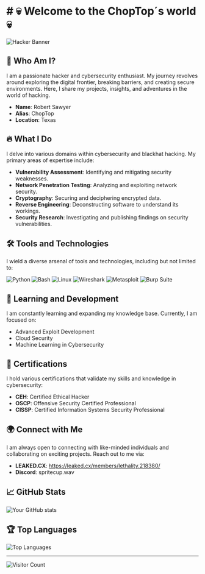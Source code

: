 # # 💀 Welcome to the ChopTop´s world💀

![Hacker Banner](https://i.pinimg.com/originals/89/4f/ad/894faddb432d43bc45d9292e7e0e10b3.jpg)

## 👾 Who Am I?
I am a passionate hacker and cybersecurity enthusiast. My journey revolves around exploring the digital frontier, breaking barriers, and creating secure environments. Here, I share my projects, insights, and adventures in the world of hacking.

- **Name**: Robert Sawyer
- **Alias**: ChopTop
- **Location**: Texas

## 🔥 What I Do
I delve into various domains within cybersecurity and blackhat hacking. My primary areas of expertise include:

- **Vulnerability Assessment**: Identifying and mitigating security weaknesses.
- **Network Penetration Testing**: Analyzing and exploiting network security.
- **Cryptography**: Securing and deciphering encrypted data.
- **Reverse Engineering**: Deconstructing software to understand its workings.
- **Security Research**: Investigating and publishing findings on security vulnerabilities.

## 🛠️ Tools and Technologies
I wield a diverse arsenal of tools and technologies, including but not limited to:

![Python](https://img.shields.io/badge/Python-3776AB?style=for-the-badge&logo=python&logoColor=white)
![Bash](https://img.shields.io/badge/Bash-4EAA25?style=for-the-badge&logo=gnu-bash&logoColor=white)
![Linux](https://img.shields.io/badge/Linux-FCC624?style=for-the-badge&logo=linux&logoColor=black)
![Wireshark](https://img.shields.io/badge/Wireshark-1679A7?style=for-the-badge&logo=wireshark&logoColor=white)
![Metasploit](https://img.shields.io/badge/Metasploit-000000?style=for-the-badge&logo=metasploit&logoColor=white)
![Burp Suite](https://img.shields.io/badge/Burp_Suite-FF5400?style=for-the-badge&logo=burp-suite&logoColor=white)

## 🧠 Learning and Development
I am constantly learning and expanding my knowledge base. Currently, I am focused on:

- Advanced Exploit Development
- Cloud Security
- Machine Learning in Cybersecurity

## 📜 Certifications
I hold various certifications that validate my skills and knowledge in cybersecurity:

- **CEH**: Certified Ethical Hacker
- **OSCP**: Offensive Security Certified Professional
- **CISSP**: Certified Information Systems Security Professional

## 🌍 Connect with Me
I am always open to connecting with like-minded individuals and collaborating on exciting projects. Reach out to me via:

- **LEAKED.CX**: https://leaked.cx/members/lethality.218380/
- **Discord**: spritecup.wav

## 📈 GitHub Stats
![Your GitHub stats](https://github-readme-stats.vercel.app/api?username=YourGitHubUsername&show_icons=true&theme=radical)

## 🏆 Top Languages
![Top Languages](https://github-readme-stats.vercel.app/api/top-langs/?username=YourGitHubUsername&layout=compact&theme=radical)

---

![Visitor Count](https://komarev.com/ghpvc/?username=YourGitHubUsername&style=flat-square&color=blue)

